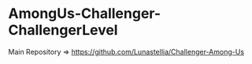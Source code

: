 # AmongUs-Challenger-ChallengerLevel
Main Repository => https://github.com/Lunastellia/Challenger-Among-Us
